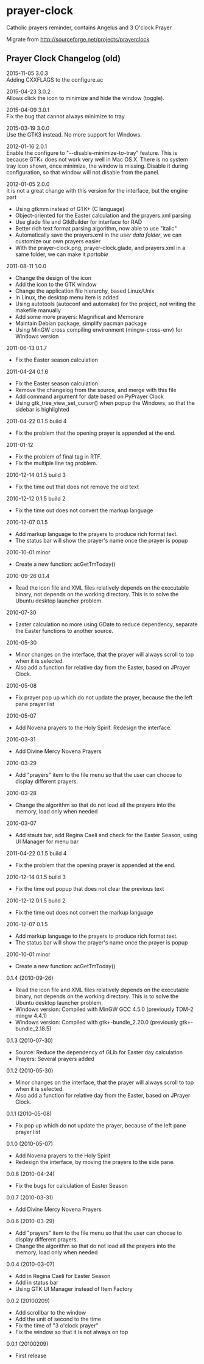 # prayer-clock
Catholic prayers reminder, contains Angelus and 3 O'clock Prayer

Migrate from http://sourceforge.net/projects/prayerclock



## Prayer Clock Changelog (old)

2015-11-05  3.0.3  
Adding CXXFLAGS to the configure.ac

2015-04-23  3.0.2  
Allows click the icon to minimize and hide the window (toggle).

2015-04-09  3.0.1  
Fix the bug that cannot always minimize to tray.

2015-03-19  3.0.0  
Use the GTK3 instead. No more support for Windows.

2012-01-16  2.0.1  
Enable the configure to "--disable-minimize-to-tray" feature. This is because GTK+ does not work very well in Mac OS X. There is no system tray icon shown, once minimize, the window is missing. Disable it during configuration, so that window will not disable from the panel.

2012-01-05  2.0.0  
It is not a great change with this version for the interface, but the engine part
-   Using gtkmm instead of GTK+ (C language)
-   Object-oriented for the Easter calculation and the prayers.xml parsing
-   Use glade file and GtkBuilder for interface for RAD
-   Better rich text format parsing algorithm, now able to use "italic"
-   Automatically save the prayers.xml in the *user data folder*, we can customize our own prayers easier
-   With the prayer-clock.png, prayer-clock.glade, and prayers.xml in a same folder, we can make it *portable*


2011-08-11  1.0.0  
-   Change the design of the icon
-   Add the icon to the GTK window
-   Change the application file hierarchy, based Linux/Unix
-   In Linux, the desktop menu item is added
-   Using autotools (autoconf and automake) for the project, not writing the makefile manually
-   Add some more prayers: Magnificat and Memorare
-   Maintain Debian package, simplify pacman package
-   Using MinGW cross compiling environment (mingw-cross-env) for Windows version

2011-06-13  0.1.7  
-   Fix the Easter season calculation

2011-04-24  0.1.6  
-   Fix the Easter season calculation
-   Remove the changelog from the source, and merge with this file
-   Add command argument for date based on PyPrayer Clock
-   Using gtk_tree_view_set_cursor() when popup the Windows, so that the sidebar is highlighted

2011-04-22  0.1.5 build 4  
-   Fix the problem that the opening prayer is appended at the end.

2011-01-12  
-   Fix the problem of final tag in RTF.
-   Fix the multiple line tag problem.

2010-12-14  0.1.5 build 3  
-   Fix the time out that does not remove the old text

2010-12-12  0.1.5 build 2  
-   Fix the time out does not convert the markup language

2010-12-07  0.1.5  
-   Add markup language to the prayers to produce rich format text.
-   The status bar will show the prayer's name once the prayer is popup

2010-10-01  minor  
-   Create a new function: acGetTmToday()

2010-09-26  0.1.4  
-   Read the icon file and XML files relatively depends on the executable binary, not depends on the 
    working directory. This is to solve the Ubuntu desktop launcher problem. 

2010-07-30  
-   Easter calculation no more using GDate to reduce dependency, separate the Easter functions to another source.

2010-05-30  
-   Minor changes on the interface, that the prayer will always scroll to top when it is selected.
-   Also add a function for relative day from the Easter, based on JPrayer Clock.

2010-05-08  
-   Fix prayer pop up which do not update the prayer, because the the left pane prayer list

2010-05-07  
-   Add Novena prayers to the Holy Spirit. Redesign the interface.

2010-03-31  
-   Add Divine Mercy Novena Prayers

2010-03-29  
-   Add "prayers" item to the file menu so that the user can choose to display different prayers.

2010-03-28  
-   Change the algorithm so that do not load all the prayers into the memory, load only when needed

2010-03-07  
-   Add stauts bar, add Regina Caeli and check for the Easter Season, using UI Manager for menu bar 


2011-04-22  0.1.5 build 4  
- Fix the problem that the opening prayer is appended at the end.

2010-12-14  0.1.5 build 3  
- Fix the time out popup that does not clear the previous text

2010-12-12  0.1.5 build 2  
- Fix the time out does not convert the markup language

2010-12-07  0.1.5  
- Add markup language to the prayers to produce rich format text.
- The status bar will show the prayer's name once the prayer is popup

2010-10-01  minor  
- Create a new function: acGetTmToday()

0.1.4 (2010-09-26)  
- Read the icon file and XML files relatively depends on the executable binary, not depends on the working directory. This is to solve the Ubuntu desktop launcher problem. 
- Windows version: Compiled with MinGW GCC 4.5.0 (previously TDM-2 mingw 4.4.1)
- Windows version: Compiled with gtk+-bundle_2.20.0 (previously gtk+-bundle_2.18.5)

0.1.3 (2010-07-30)  
- Source: Reduce the dependency of GLib for Easter day calculation
- Prayers: Several prayers added

0.1.2 (2010-05-30)  
- Minor changes on the interface, that the prayer will always scroll to top when it is selected.
- Also add a function for relative day from the Easter, based on JPrayer Clock.

0.1.1 (2010-05-08)  
- Fix pop up which do not update the prayer, because of the left pane prayer list

0.1.0 (2010-05-07)  
- Add Novena prayers to the Holy Spirit
- Redesign the interface, by moving the prayers to the side pane.

0.0.8 (2010-04-24)  
- Fix the bugs for calculation of Easter Season

0.0.7 (2010-03-31)  
- Add Divine Mercy Novena Prayers

0.0.6 (2010-03-29)  
- Add "prayers" item to the file menu so that the user can choose to display different prayers.
- Change the algorithm so that do not load all the prayers into the memory, load only when needed

0.0.4 (2010-03-07)  
- Add in Regina Caeli for Easter Season
- Add in status bar
- Using GTK UI Manager instead of Item Factory

0.0.2 (20100209)  
- Add scrollbar to the window
- Add the unit of second to the time
- Fix the time of "3 o'clock prayer"
- Fix the window so that it is not always on top

0.0.1 (20100209)  
- First release

